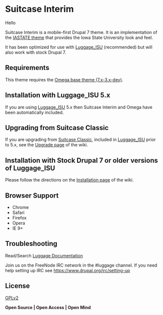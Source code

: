 # Suitcase Interim

Hello

Suitcase Interim is a mobile-first Drupal 7 theme. It is an implementation of the [IASTATE theme] that provides the Iowa State University look and feel.

It has been optimized for use with [Luggage_ISU] (recommended) but will also work with stock Drupal 7.

## Requirements

This theme requires the [Omega base theme (7.x-3.x-dev)].

## Installation with Luggage_ISU 5.x

If you are using [Luggage_ISU] 5.x then Suitcase Interim and Omega have been automatically included.

## Upgrading from Suitcase Classic

If you are upgrading from [Suitcase Classic], included in [Luggage_ISU] prior to 5.x, see the [Upgrade page] of the wiki.

## Installation with Stock Drupal 7 or older versions of Luggage_ISU

Please follow the directions on the [Installation page] of the wiki.

## Browser Support
- Chrome
- Safari
- Firefox
- Opera
- IE 9+

## Troubleshooting

Read/Search [Luggage Documentation]

Join us on the FreeNode IRC network in the #luggage channel. If you need help setting up IRC see https://www.drupal.org/irc/setting-up

## License

[GPLv2]

**Open Source | Open Access | Open Mind**

[GPLv2]:http://www.gnu.org/licenses/gpl-2.0.html
[Luggage Documentation]:http://www.biology-it.iastate.edu/luggage_doc/
[Luggage]:http://www.biology-it.iastate.edu/luggage_doc/
[IASTATE theme]:https://www.theme.iastate.edu
[Luggage_ISU]:https://github.com/isubit/luggage_isu
[Installation page]:https://github.com/isubit/suitcase_interim/wiki/Installation
[Suitcase Classic]:https://github.com/isubit/suitcase
[Upgrade page]:https://github.com/isubit/suitcase_interim/wiki/Upgrading-from-Suitcase-Classic
[Omega base theme (7.x-3.x-dev)]:https://ftp.drupal.org/files/projects/omega-7.x-3.x-dev.zip
